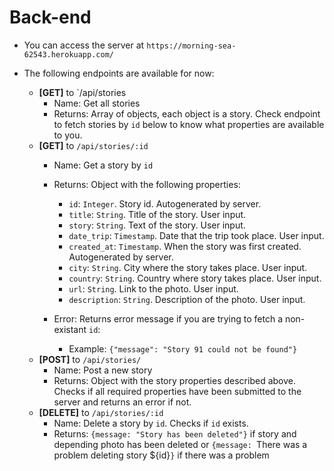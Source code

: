 # Back-end

- You can access the server at `https://morning-sea-62543.herokuapp.com/`

- The following endpoints are available for now:

    - <b>[GET]</b> to `/api/stories
      - Name: Get all stories
      - Returns: Array of objects, each object is a story. Check endpoint to fetch stories by `id` below to know what properties are available to you.
    - <b>[GET]</b> to `/api/stories/:id`
        - Name: Get a story by `id`
        - Returns: Object with the following properties:
      
            - `id`: `Integer`. Story id. Autogenerated by server.
            - `title`: `String`. Title of the story. User input.
            - `story`: `String`. Text of the story. User input.
            - `date_trip`: `Timestamp`. Date that the trip took place. User input.
            - `created_at`: `Timestamp`. When the story was first created. Autogenerated by server.
            - `city`: `String`. City where the story takes place. User input.
            - `country`: `String`. Country where story takes place. User input.
            - `url`: `String`. Link to the photo. User input.
            - `description`: `String`. Description of the photo. User input.
        - Error: Returns error message if you are trying to fetch a non-existant `id`:
            - Example: `{"message": "Story 91 could not be found"}`
    - <b>[POST]</b> to `/api/stories/`
        - Name: Post a new story
        - Returns: Object with the story properties described above. Checks if all required properties have been submitted to the server and returns an error if not. 
    - <b>[DELETE]</b> to `/api/stories/:id`
        - Name: Delete a story by `id`. Checks if `id` exists.
        - Returns: `{message: "Story has been deleted"}` if story and depending photo has been deleted or `{message: `There was a problem deleting story ${id}`}` if there was a problem
